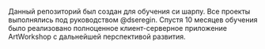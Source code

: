 Данный репозиторий был создан для обучения си шарпу. Все проекты выполнялись под руководством @dseregin. 
Спустя 10 месяцев обучения было реализовано полноценное клиент-серверное приложение ArtWorkshop с дальнейшей перспективой развития.
